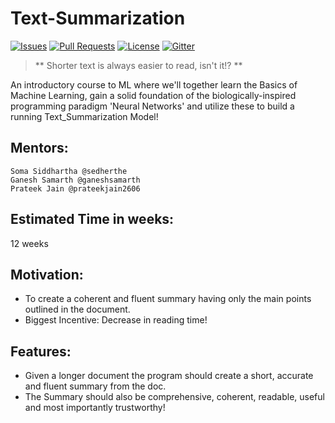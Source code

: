 # Text-Summarization

[![Issues](https://img.shields.io/github/issues-closed/oss2019/text-summarization.svg?style=flat-square)](https://github.com/oss2019/text-summarization/issues) [![Pull Requests](https://img.shields.io/github/issues-pr-closed/oss2019/text-summarization.svg?style=flat-square)](https://github.com/oss2019/text-summarization/pulls) [![License](https://img.shields.io/apm/l/vim-mode.svg?style=flat-square)](https://github.com/oss2019/text-summarization/blob/master/LICENSE) [![Gitter](https://img.shields.io/badge/chat-on%20gitter-ff006f.svg?style=flat-square)](https://gitter.im/oss2019/community) 

> ** Shorter text is always easier to read, isn't it!? **

An introductory course to ML where we'll together learn the Basics of Machine Learning,  gain a solid foundation of the biologically-inspired programming paradigm 'Neural Networks' and utilize these to build a running Text_Summarization Model!

## Mentors:
```
Soma Siddhartha @sedherthe
Ganesh Samarth @ganeshsamarth
Prateek Jain @prateekjain2606
```

## Estimated Time in weeks:
12 weeks

## Motivation:
- To create a coherent and fluent summary having only the main points outlined in the document.
- Biggest Incentive: Decrease in reading time!

## Features:
- Given a longer document the program should create a short, accurate and fluent summary from the doc.
- The Summary should also be comprehensive, coherent, readable, useful and most importantly trustworthy!
